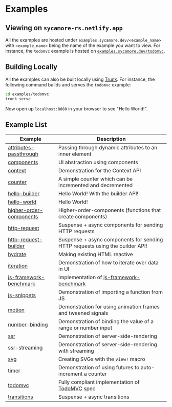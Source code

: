 # Examples

## Viewing on `sycamore-rs.netlify.app`

All the examples are hosted under `examples.sycamore.dev/<example_name>` with
`<example_name>` being the name of the example you want to view. For instance, the `todomvc` example
is hosted on
[`examples.sycamore.dev/todomvc`](https://examples.sycamore.dev/todomvc).

## Building Locally

All the examples can also be built locally using [Trunk](https://trunkrs.dev). For instance, the
following command builds and serves the `todomvc` example:

```bash
cd examples/todomvc
trunk serve
```

Now open up `localhost:8080` in your browser to see "Hello World!".

## Example List

| Example                                            | Description                                                                                    |
| -------------------------------------------------- | ---------------------------------------------------------------------------------------------- |
| [attributes-passthrough](attributes-passthrough)   | Passing through dynamic attributes to an inner element                                         |
| [components](components)                           | UI abstraction using components                                                                |
| [context](context)                                 | Demonstration for the Context API                                                              |
| [counter](counter)                                 | A simple counter which can be incremented and decremented                                      |
| [hello-builder](hello-builder)                     | Hello World! With the builder API!                                                             |
| [hello-world](hello-world)                         | Hello World!                                                                                   |
| [higher-order-components](higher-order-components) | Higher-order-components (functions that create components)                                     |
| [http-request](http-request)                       | Suspense + async components for sending HTTP requests                                          |
| [http-request-builder](http-request-builder)       | Suspense + async components for sending HTTP requests using the builder API!                   |
| [hydrate](hydrate)                                 | Making existing HTML reactive                                                                  |
| [iteration](iteration)                             | Demonstration of how to iterate over data in UI                                                |
| [js-framework-benchmark](js-framework-benchmark)   | Implementation of [js-framework-benchmark](https://github.com/krausest/js-framework-benchmark) |
| [js-snippets](js-snippets)                         | Demonstration of importing a function from JS                                                  |
| [motion](motion)                                   | Demonstration for using animation frames and tweened signals                                   |
| [number-binding](number-binding)                   | Demonstration of binding the value of a range or number input                                  |
| [ssr](ssr)                                         | Demonstration of server-side-rendering                                                         |
| [ssr-streaming](ssr-streaming)                     | Demonstration of server-side-rendering with streaming                                          |
| [svg](svg)                                         | Creating SVGs with the `view!` macro                                                           |
| [timer](timer)                                     | Demonstration of using futures to auto-increment a counter                                     |
| [todomvc](todomvc)                                 | Fully compliant implementation of [TodoMVC](https://todomvc.com/) spec                         |
| [transitions](transitions)                         | Suspense + async transitions                                                                   |
